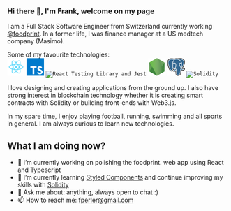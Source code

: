 ### Hi there 👋, I'm Frank, welcome on my page

I am a Full Stack Software Engineer from Switzerland currently working [@foodprint](https://github.com/frankperler/foodprint). In a former life, I was finance manager at a US medtech company (Masimo).

Some of my favourite technologies: <br>
<code><img height="40" alt="React" src="https://raw.githubusercontent.com/github/explore/80688e429a7d4ef2fca1e82350fe8e3517d3494d/topics/react/react.png"></code>
<code><img height="40" alt="Typescript" src="https://raw.githubusercontent.com/github/explore/80688e429a7d4ef2fca1e82350fe8e3517d3494d/topics/typescript/typescript.png"></code>
<code><img height="40" alt="React Testing Library and Jest" src="https://avatars0.githubusercontent.com/u/49996085?s=200&v=4"></code>
<code><img height="40" alt="nodeJs" src="https://raw.githubusercontent.com/github/explore/80688e429a7d4ef2fca1e82350fe8e3517d3494d/topics/nodejs/nodejs.png"></code>
<code><img height="40" alt="postgresql" src="https://raw.githubusercontent.com/github/explore/80688e429a7d4ef2fca1e82350fe8e3517d3494d/topics/postgresql/postgresql.png"></code>
<code><img height="40" alt="Solidity" src="https://docs.soliditylang.org/en/v0.8.7/_images/logo.svg"></code>



I love designing and creating applications from the ground up. I also have strong interest in blockchain technology whether it is creating smart contracts with Solidity or building front-ends with Web3.js.

In my spare time, I enjoy playing football, running, swimming and all sports in general. I am always curious to learn new technologies.

## What I am doing now?

- 🔭 I’m currently working on polishing the foodprint. web app using React and Typescript
- 🌱 I’m currently learning [Styled Components](https://styled-components.com/) and continue improving my skills with [Solidity](https://docs.soliditylang.org/en/v0.5.3/index.html#)
- 💬 Ask me about: anything, always open to chat :)
- 📫 How to reach me: fperler@gmail.com
